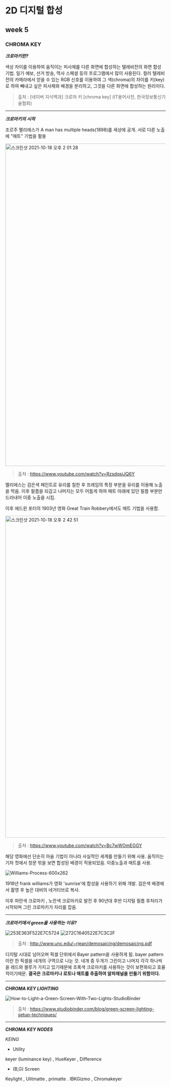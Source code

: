 2D 디지털 합성
===========
week 5
-----------

### CHROMA KEY

***크로마키란?***

색상 차이를 이용하여 움직이는 피사체를 다른 화면에 합성하는 텔레비전의 화면 합성 기법. 일기 예보, 선거 방송, 역사 스페셜 등의 프로그램에서 많이 사용된다. 컬러 텔레비전의 카메라에서 얻을 수 있는 RGB 신호를 이용하여 그 색(chroma)의 차이를 키(key)로 하여 빼내고 싶은 피사체와 배경을 분리하고, 그것을 다른 화면에 합성하는 원리이다.

> 출처 : [네이버 지식백과] 크로마 키 [chroma key] (IT용어사전, 한국정보통신기술협회)

--------------------

***크로마키의 시작***

조르주 멜리에스가 A man has multiple heads(1898)를 세상에 공개. 서로 다른 노출에 "매트" 기법을 활용 

<img width="1010" alt="스크린샷 2021-10-18 오후 2 01 28" src="https://user-images.githubusercontent.com/90230587/137671905-ad085b85-0309-4ca0-a533-25047410b4cc.png">

> 출처 : https://www.youtube.com/watch?v=RzsdqsiJQ6Y

멜리에스는 검은색 페인트로 유리를 칠한 후 프레임의 특정 부분을 유리를 이용해 노출을 막음. 이후 필름을 되감고 나머지는 모두 어둡게 하여 매트 아래에 있던 필름 부분만 드러내어 이중 노출을 시킴.

이후 에드윈 포터의 1903년 영화 Great Train Robbery에서도 매트 기법을 사용함. 

<img width="1008" alt="스크린샷 2021-10-18 오후 2 42 51" src="https://user-images.githubusercontent.com/90230587/137675186-3be35612-42b3-40fe-b173-787b91f59b9c.png">

> 출처 : https://www.youtube.com/watch?v=Bc7wWOmEGGY

해당 영화에선 단순히 마술 기법이 아니라 사실적인 세계를 만들기 위해 사용. 움직이는 기차 컷에서 창문 밖을 보면 합성된 배경이 적용되었음. 이중노출과 매트를 사용.

![Williams-Process-600x262](https://user-images.githubusercontent.com/90230587/142374708-9c56ac00-73ff-44eb-9ec8-4a8a240b2032.jpeg)

1918년 frank williams가 영화 'sunrise'에 합성을 사용하기 위해 개발. 검은색 배경에서 촬영 후 높은 대비의 네거티브로 복사.

이후 파란색 크로마키 , 노란색 크로마키로 발전 후 90년대 후반 디지털 필름 후처리가 시작되며 그린 크로마키가 자리를 잡음.

----------

***크로마키에서 green을 사용하는 이유?***


![253E363F522E7C5724](https://user-images.githubusercontent.com/90230587/142792788-1623848a-653c-4bd9-a26d-e0afefa6f1b0.jpeg)
![272C1640522E7C3C2F](https://user-images.githubusercontent.com/90230587/142792792-93b458e2-feeb-4bcc-a95f-1333687a4809.png)

> 출처 : http://www.unc.edu/~rjean/demosaicing/demosaicing.pdf

디지털 시대로 넘어오며 픽셀 단위에서 Bayer pattern을 사용하게 됨. bayer pattern이란 한 픽셀을 네개의 구역으로 나눈 것.
네개 중 두개가 그린이고 나머지 각각 하나씩을 레드와 블루가 가지고 있기때문에 초록색 크로마키를 사용하는 것이 보편화되고 효율적이기때문.
**결국은 크로마키나 로토나 매트를 추출하여 알파채널을 만들기 위함이다.**

---------------
***CHROMA KEY LIGHTING***

![How-to-Light-a-Green-Screen-With-Two-Lights-StudioBinder](https://user-images.githubusercontent.com/90230587/142798131-61594362-487f-43f1-8a06-89b4bd05b762.jpeg)

>출처 : https://www.studiobinder.com/blog/green-screen-lighting-setup-techniques/

------------
***CHROMA KEY NODES***

*KEING*

- Utility

keyer (luminance key) , HueKeyer , Difference

- (B,G) Screen

Keylight , Ulitmatte , primatte . IBKGizmo , Chromakeyer

